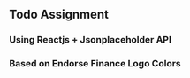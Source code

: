 ## Todo Assignment
### Using Reactjs + Jsonplaceholder API

### Based on Endorse Finance Logo Colors
